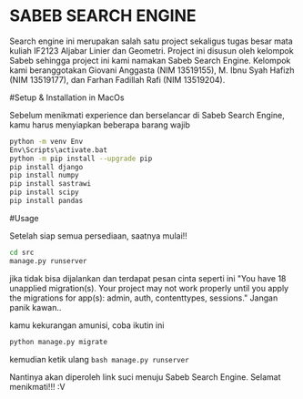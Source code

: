 # SABEB SEARCH ENGINE

Search engine ini merupakan salah satu project sekaligus tugas besar mata kuliah IF2123 Aljabar Linier dan Geometri. Project ini disusun oleh kelompok Sabeb sehingga project ini kami namakan Sabeb Search Engine. Kelompok kami beranggotakan Giovani Anggasta (NIM 13519155), M. Ibnu Syah Hafizh (NIM 13519177), dan Farhan Fadillah Rafi (NIM 13519204).

#Setup & Installation in MacOs 

Sebelum menikmati experience dan berselancar di Sabeb Search Engine, kamu harus menyiapkan beberapa barang wajib

```bash
python -m venv Env
Env\Scripts\activate.bat
python -m pip install --upgrade pip
pip install django
pip install numpy
pip install sastrawi
pip install scipy
pip install pandas
```

#Usage

Setelah siap semua persediaan, saatnya mulai!!

```bash
cd src
manage.py runserver
```
jika tidak bisa dijalankan dan terdapat pesan cinta seperti ini "You have 18 unapplied migration(s). Your project may not work properly until you apply the migrations for app(s): admin, auth, contenttypes, sessions." Jangan panik kawan..

kamu kekurangan amunisi, coba ikutin ini

```bash
python manage.py migrate
```
kemudian ketik ulang  ```bash manage.py runserver```

Nantinya akan diperoleh link suci menuju Sabeb Search Engine. Selamat menikmati!!! :V

